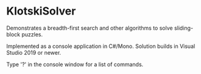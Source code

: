 # KlotskiSolver


Demonstrates a breadth-first search and other algorithms to solve sliding-block puzzles.

Implemented as a console application in C#/Mono. Solution builds in Visual Studio 2019 or newer.

Type '?' in the console window for a list of commands.
